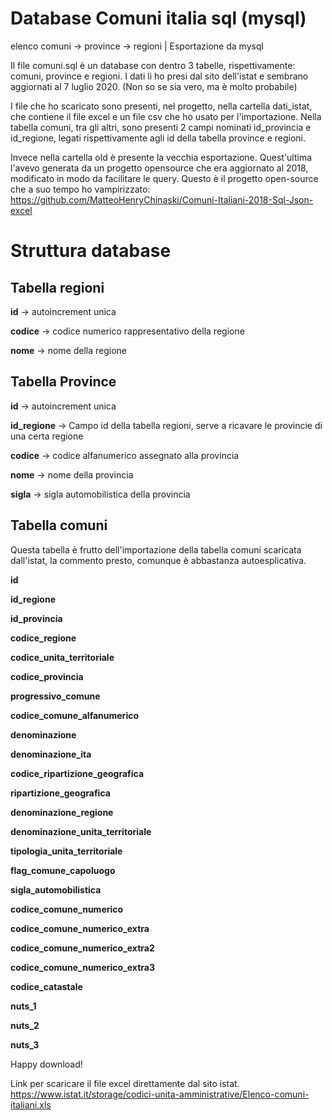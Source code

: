 # Database Comuni italia sql (mysql)
elenco comuni -> province -> regioni | Esportazione da mysql

Il file comuni.sql è un database con dentro 3 tabelle, rispettivamente: comuni, province e regioni.
I dati li ho presi dal sito dell'istat e sembrano aggiornati al 7 luglio 2020. (Non so se sia vero, ma è molto probabile)

I file che ho scaricato sono presenti, nel progetto, nella cartella dati_istat, che contiene il file excel e un file csv che ho usato per l'importazione.
Nella tabella comuni, tra gli altri, sono presenti 2 campi nominati id_provincia e id_regione, legati rispettivamente agli id della tabella province e regioni.

Invece nella cartella old è presente la vecchia esportazione.
Quest'ultima l'avevo generata da un progetto opensource che era aggiornato al 2018, modificato in modo da facilitare le query.
Questo è il progetto open-source che a suo tempo ho vampirizzato: https://github.com/MatteoHenryChinaski/Comuni-Italiani-2018-Sql-Json-excel

# Struttura database

## Tabella regioni
 
**id** -> autoincrement unica 

**codice** -> codice numerico rappresentativo della regione

**nome** -> nome della regione

## Tabella Province

**id** -> autoincrement unica

**id_regione** -> Campo id della tabella regioni, serve a ricavare le provincie di una certa regione

**codice** -> codice alfanumerico assegnato alla provincia

**nome**   -> nome della provincia

**sigla**  -> sigla automobilistica della provincia


## Tabella comuni
Questa tabella è frutto dell'importazione della tabella comuni scaricata dall'istat, la commento presto, comunque è abbastanza autoesplicativa.

**id** 

**id_regione**

**id_provincia**

**codice_regione**

**codice_unita_territoriale**

**codice_provincia**

**progressivo_comune**

**codice_comune_alfanumerico**

**denominazione**

**denominazione_ita**

**codice_ripartizione_geografica**

**ripartizione_geografica**

**denominazione_regione**

**denominazione_unita_territoriale**

**tipologia_unita_territoriale**

**flag_comune_capoluogo**

**sigla_automobilistica**

**codice_comune_numerico**

**codice_comune_numerico_extra**

**codice_comune_numerico_extra2**

**codice_comune_numerico_extra3**

**codice_catastale**

**nuts_1**

**nuts_2**

**nuts_3**


Happy download!

Link per scaricare il file excel direttamente dal sito istat.
https://www.istat.it/storage/codici-unita-amministrative/Elenco-comuni-italiani.xls

